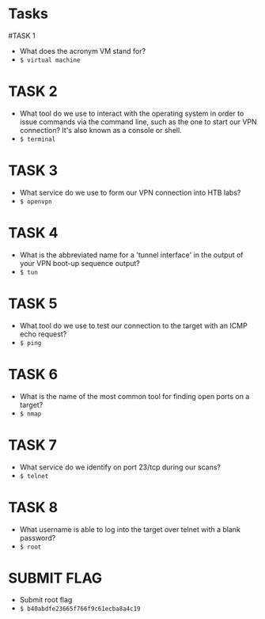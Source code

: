 # Tasks
#TASK 1
- What does the acronym VM stand for?
- `$ virtual machine`

# TASK 2
- What tool do we use to interact with the operating system in order to issue commands via the command line, such as the one to start our VPN connection? It's also known as a console or shell.
- `$ terminal`

# TASK 3
- What service do we use to form our VPN connection into HTB labs?
- `$ openvpn`

# TASK 4
- What is the abbreviated name for a 'tunnel interface' in the output of your VPN boot-up sequence output?
- `$ tun`

# TASK 5
- What tool do we use to test our connection to the target with an ICMP echo request?
- `$ ping`

# TASK 6
- What is the name of the most common tool for finding open ports on a target?
- `$ nmap`

# TASK 7
- What service do we identify on port 23/tcp during our scans?
- `$ telnet`

# TASK 8
- What username is able to log into the target over telnet with a blank password?
- `$ root`

# SUBMIT FLAG
- Submit root flag
- `$ b40abdfe23665f766f9c61ecba8a4c19`
